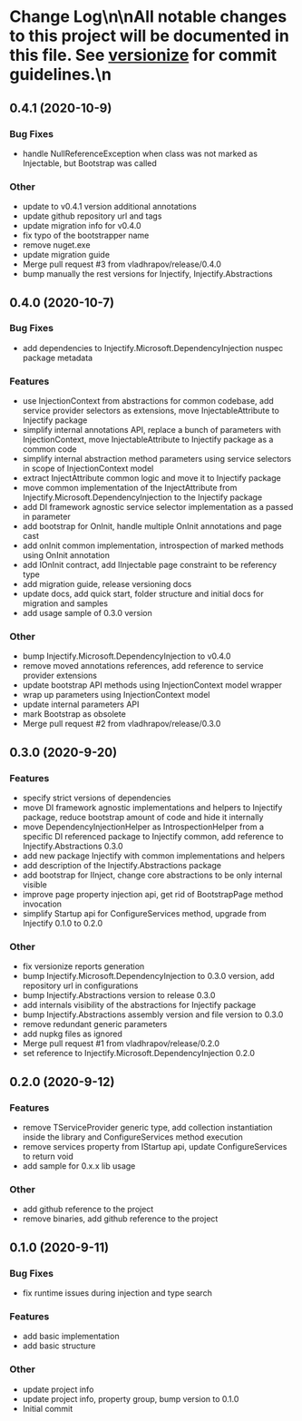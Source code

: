 # Change Log\n\nAll notable changes to this project will be documented in this file. See [versionize](https://github.com/saintedlama/versionize) for commit guidelines.\n
<a name="0.4.1"></a>
## 0.4.1 (2020-10-9)

### Bug Fixes

* handle NullReferenceException when class was not marked as Injectable, but Bootstrap was called

### Other

* update to v0.4.1 version additional annotations
* update github repository url and tags
* update migration info for v0.4.0
* fix typo of the bootstrapper name
* remove nuget.exe
* update migration guide
* Merge pull request #3 from vladhrapov/release/0.4.0
* bump manually the rest versions for Injectify, Injectify.Abstractions

<a name="0.4.0"></a>
## 0.4.0 (2020-10-7)

### Bug Fixes

* add dependencies to Injectify.Microsoft.DependencyInjection nuspec package metadata

### Features

* use InjectionContext from abstractions for common codebase, add service provider selectors as extensions, move InjectableAttribute to Injectify package
* simplify internal annotations API, replace a bunch of parameters with InjectionContext, move InjectableAttribute to Injectify package as a common code
* simplify internal abstraction method parameters using service selectors in scope of InjectionContext model
* extract InjectAttribute common logic and move it to Injectify package
* move common implementation of the InjectAttribute from Injectify.Microsoft.DependencyInjection to the Injectify package
* add DI framework agnostic service selector implementation as a passed in parameter
* add bootstrap for OnInit, handle multiple OnInit annotations and page cast
* add onInit common implementation, introspection of marked methods using OnInit annotation
* add IOnInit contract, add IInjectable page constraint to be referency type
* add migration guide, release versioning docs
* update docs, add quick start, folder structure and initial docs for migration and samples
* add usage sample of 0.3.0 version

### Other

* bump Injectify.Microsoft.DependencyInjection to v0.4.0
* remove moved annotations references, add reference to service provider extensions
* update bootstrap API methods using InjectionContext model wrapper
* wrap up parameters using InjectionContext model
* update internal parameters API
* mark Bootstrap as obsolete
* Merge pull request #2 from vladhrapov/release/0.3.0

<a name="0.3.0"></a>
## 0.3.0 (2020-9-20)

### Features

* specify strict versions of dependencies
* move DI framework agnostic implementations and helpers to Injectify package, reduce bootstrap amount of code and hide it internally
* move DependencyInjectionHelper as IntrospectionHelper from a specific DI referenced package to Injectify common, add reference to Injectify.Abstractions 0.3.0
* add new package Injectify with common implementations and helpers
* add description of the Injectify.Abstractions package
* add bootstrap for IInject, change core abstractions to be only internal visible
* improve page property injection api, get rid of BootstrapPage method invocation
* simplify Startup api for ConfigureServices method, upgrade from Injectify 0.1.0 to 0.2.0

### Other

* fix versionize reports generation
* bump Injectify.Microsoft.DependencyInjection to 0.3.0 version, add repository url in configurations
* bump Injectify.Abstractions version to release 0.3.0
* add internals visibility of the abstractions for Injectify package
* bump Injectify.Abstractions assembly version and file version to 0.3.0
* remove redundant generic parameters
* add nupkg files as ignored
* Merge pull request #1 from vladhrapov/release/0.2.0
* set reference to Injectify.Microsoft.DependencyInjection 0.2.0

<a name="0.2.0"></a>
## 0.2.0 (2020-9-12)

### Features

* remove TServiceProvider generic type, add collection instantiation inside the library and ConfigureServices method execution
* remove services property from IStartup api, update ConfigureServices to return void
* add sample for 0.x.x lib usage

### Other

* add github reference to the project
* remove binaries, add github reference to the project

<a name="0.1.0"></a>
## 0.1.0 (2020-9-11)

### Bug Fixes

* fix runtime issues during injection and type search

### Features

* add basic implementation
* add basic structure

### Other

* update project info
* update project info, property group, bump version to 0.1.0
* Initial commit

